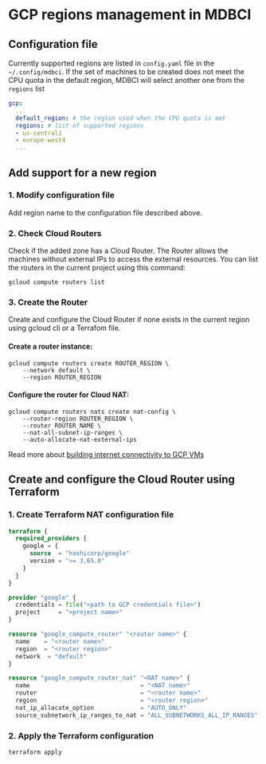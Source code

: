 # GCP regions management in MDBCI

## Configuration file
Currently supported regions are listed in `config.yaml` file in the `~/.config/mdbci`.
If the set of machines to be created does not meet the CPU quota in the default region, MDBCI will select another one from the `regions`
list

```yaml
gcp:
  ...
  default_region: # the region used when the CPU quota is met
  regions: # list of supported regions
  - us-central1
  - europe-west4
  ...
```

## Add support for a new region

### 1. Modify configuration file

Add region name to the configuration file described above.

### 2. Check Cloud Routers

Check if the added zone has a Cloud Router. The Router allows the machines without external IPs to access the external resources. You can list the routers in the current project using this command:

```
gcloud compute routers list
```

### 3. Create the Router

Create and configure the Cloud Router if none exists in the current region using gcloud cli or a Terrafom file.

#### Create a router instance:

```
gcloud compute routers create ROUTER_REGION \
    --network default \
    --region ROUTER_REGION
```
#### Configure the router for Cloud NAT:
```
gcloud compute routers nats create nat-config \
    --router-region ROUTER_REGION \
    --router ROUTER_NAME \
    --nat-all-subnet-ip-ranges \
    --auto-allocate-nat-external-ips
```

Read more about [building internet connectivity to GCP VMs](https://cloud.google.com/architecture/building-internet-connectivity-for-private-vms)

## Create and configure the Cloud Router using Terraform

### 1. Create Terraform NAT configuration file
```terraform
terraform {
  required_providers {
    google = {
      source  = "hashicorp/google"
      version = ">= 3.65.0"
    }
  }
}

provider "google" {
  credentials = file("<path to GCP credentials file>")
  project     = "<project name>"
}

resource "google_compute_router" "<router name>" {
  name    = "<router name>"
  region  = "<router region>"
  network  = "default"
}

resource "google_compute_router_nat" "<NAT name>" {
  name                               = "<NAT name>"
  router                             = "<router name>"
  region                             = "<router region>"
  nat_ip_allocate_option             = "AUTO_ONLY"
  source_subnetwork_ip_ranges_to_nat = "ALL_SUBNETWORKS_ALL_IP_RANGES"
```
### 2. Apply the Terraform configuration
```
terraform apply
```
